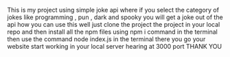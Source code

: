 This is my project using simple joke api where if you select the category of jokes like programming , pun , dark and spooky you will get a joke out of the api how you can use this well just clone the project  the project in
your local repo and then install all the npm files using npm i command in the terminal 
then use the command node index.js in the terminal 
there you go your website start working in your local server hearing at 3000 port 
THANK YOU 
